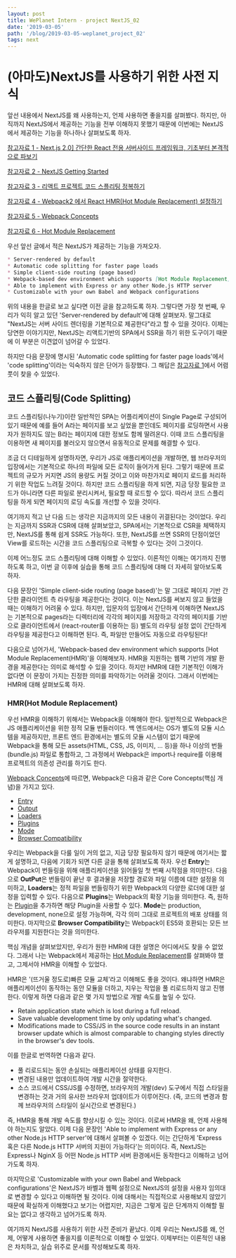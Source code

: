 ```yaml
---
layout: post
title: WePlanet Intern - project NextJS_02
date: '2019-03-05'
path: '/blog/2019-03-05-weplanet_project_02'
tags: next
---
```


# (아마도)NextJS를 사용하기 위한 사전 지식



앞선 내용에서 NextJS를 왜 사용하는지, 언제 사용하면 좋을지를 살펴봤다. 하지만, 아직까지 NextJS에서 제공하는 기능을 전부 이해하지 못했기 때문에 이번에는 NextJS에서 제공하는 기능을 하나하나 살펴보도록 하자.

[참고자료 1 - Next.js 2.0\] 간단한 React 전용 서버사이드 프레임워크, 기초부터 본격적으로 파보기](https://velopert.com/3293)

[참고자료 2 - NextJS Getting Started](https://nextjs.org/learn/basics/getting-started)

[참고자료 3 - 리액트 프로젝트 코드 스플리팅 정복하기](https://velog.io/@velopert/react-code-splitting)

[참고자료 4 - Webpack2 에서 React HMR(Hot Module Replacement) 설정하기](http://happycodebox.blogspot.com/2017/03/title_4.html)

[참고자료 5 - Webpack Concepts](https://webpack.js.org/concepts/)

[참고자료 6 - Hot Module Replacement](https://webpack.js.org/concepts/hot-module-replacement/)

우선 앞선 글에서 적은 NextJS가 제공하는 기능을 가져오자.

```markdown
* Server-rendered by default  
* Automatic code splitting for faster page loads
* Simple client-side routing (page based)
* Webpack-based dev environment which supports [Hot Module Replacement](https://webpack.js.org/concepts/hot-module-replacement/)(HMR)
* Able to implement with Express or any other Node.js HTTP server
* Customizable with your own Babel and Webpack configurations
```

위의 내용을 한글로 보고 싶다면 이전 글을 참고하도록 하자. 그렇다면 가장 첫 번째, 우리가 익히 알고 있던 'Server-rendered by default'에 대해 살펴보자. 말그대로 "NextJS는 서버 사이드 렌더링을 기본적으로 제공한다"라고 할 수 있을 것이다. 이제는 당연한 이야기지만, NextJS는 리액트기반의 SPA에서 SSR을 하기 위한 도구이기 때문에 이 부분은 이견없이 넘어갈 수 있었다.

하지만 다음 문장에 명시된 'Automatic code splitting for faster page loads'에서 'code splitting'이라는 익숙하지 않은 단어가 등장했다. 그 해답은 [참고자료 1](https://velopert.com/3293)에서 어렴풋이 찾을 수 있었다.



## 코드 스플리팅(Code Splitting)

코드 스플리팅(나누기)이란 일반적인 SPA는 어플리케이션이 Single Page로 구성되어 있기 때문에 예를 들어 A라는 페이지를 보고 싶었을 뿐인데도 페이지를 로딩하면서 사용자가 원하지도 않는 B라는 페이지에 대한 정보도 함께 딸려온다. 이때 코드 스플리팅을 이용하면 새 페이지를 불러오지 않으면서 유동적으로 문제를 해결할 수 있다.

조금 더 디테일하게 설명하자면, 우리가 JS로 애플리케이션을 개발하면, 웹 브라우저의 입장에서는 기본적으로 하나의 파일에 모든 로직이 들어가게 된다. 그렇기 때문에 프로젝트의 규모가 커지면 JS의 용량도 커질 것이고 이와 마찬가지로 페이지 로드를 처리하기 위한 작업도 느려질 것이다. 하지만 코드 스플리팅을 하게 되면, 지금 당장 필요한 코드가 아니라면 다른 파일로 분리시켜서, 필요할 때 로드할 수 있다. 따라서 코드 스플리팅을 하게 되면 페이지의 로딩 속도를 개선할 수 있을 것이다.

여기까지 적고 난 다음 드는 생각은 지금까지의 모든 내용이 귀결된다는 것이었다. 우리는 지금까지 SSR과 CSR에 대해 살펴보았고, SPA에서는 기본적으로 CSR을 체택하지만, NextJS를 통해 쉽게 SSR도 가능하다. 또한, NextJS를 쓰면 SSR의 단점이었던 View를 로드하는 시간을 코드 스플리팅으로 극복할 수 있다는 것이 그것이다.

이제 어느정도 코드 스플리팅에 대해 이해할 수 있었다. 이론적인 이해는 여기까지 진행하도록 하고, 이번 글 이후에 실습을 통해 코드 스플리팅에 대해 더 자세히 알아보도록 하자.



다음 문장인 'Simple client-side routing (page based)'는 말 그대로 페이지 기반 간단한 클라이언트 측 라우팅을 제공한다는 것이다. 이는 NextJS를 써보지 않고 들었을 때는 이해하기 어려울 수 있다. 하지만, 입문자의 입장에서 간단하게 이해하면 NextJS는 기본적으로 pages라는 디렉터리에 각각의 페이지를 저장하고 각각의 페이지를 기반으로 클라이언트에서 (react-router를 이용하는 등) 별도의 라우팅 설정 없이 간단하게 라우팅을 제공한다고 이해하면 된다. 즉, 파일만 만들어도 자동으로 라우팅된다!

다음으로 넘어가서, 'Webpack-based dev environment which supports [Hot Module Replacement(HMR)'을 이해해보자. HMR을 지원하는 웹팩 기반의 개발 환경을 제공한다는 의미로 해석할 수 있을 것이다. 하지만 HMR에 대한 기본적인 이해가 없다면 이 문장이 가지는 진정한 의미를 파악하기는 어려울 것이다. 그래서 이번에는 HMR에 대해 살펴보도록 하자.



### HMR(Hot Module Replacement)

우선 HMR을 이해하기 위해서는 Webpack을 이해해야 한다. 일반적으로 Webpack은 JS 애플리케이션을 위한 정적 모듈 번들러이다. 백 엔드에서는 OS가 별도의 모듈 시스템을 제공하지만, 프론트 엔드 환경에서는 별도의 모듈 시스템이 없기 때문에 Webpack을 통해 모든 assets(HTML, CSS, JS, 이미지, … 등)을 하나 이상의 번들(bundle.js) 파일로 통합하고, 그 과정에서 Webpack은 import나 require를 이용해 프로젝트의 의존성 관리를 하기도 한다.

[Webpack Concepts](https://webpack.js.org/concepts/)에 따르면, Webpack은 다음과 같은 Core Concepts(핵심 개념)을 가지고 있다.

* [Entry](https://webpack.js.org/concepts/#entry)
* [Output](https://webpack.js.org/concepts/#output)
* [Loaders](https://webpack.js.org/concepts/#loaders)
* [Plugins](https://webpack.js.org/concepts/#plugins)
* [Mode](https://webpack.js.org/concepts/#mode)
* [Browser Compatibility](https://webpack.js.org/concepts/#browser-compatibility)



우리는 Webpack을 다룰 일이 거의 없고, 지금 당장 필요하지 않기 때문에 여기서는 짧게 설명하고, 다음에 기회가 되면 다른 글을 통해 살펴보도록 하자. 우선 **Entry**는 Webpack이 번들링을 위해 애플리케이션을 읽어들일 첫 번째 시작점을 의미한다. 다음으로 **OutPut**은 번들링이 끝난 후 결과물을 저장할 경로와 파일 이름에 대한 설정을 의미하고, **Loaders**는 정적 파일을 번들링하기 위한 Webpack의 다양한 로더에 대한 설정을 입력할 수 있다. 다음으로 **Plugins**는 Webpack의 확장 기능을 의미한다. 즉, 원하는 [Plugin](https://webpack.js.org/plugins/)을 추가하면 해당 Plugin을 사용할 수 있다. **Mode**는 production, development, none으로 설정 가능하며, 각각 의미 그대로 프로젝트의 배포 상태를 의미한다. 마지막으로 **Browser Compatibility**는 Webpack이 ES5와 호환되는 모든 브라우저를 지원한다는 것을 의미한다.

핵심 개념을 살펴보았지만, 우리가 원한 HMR에 대한 설명은 어디에서도 찾을 수 없었다. 그래서 나는 Webpack에서 제공하는 [Hot Module Replacement](https://webpack.js.org/concepts/hot-module-replacement/)를 살펴봐야 했고, 그제서야 HMR을 이해할 수 있었다.



HMR은 '(뜨거울 정도로)빠른 모듈 교체'라고 이해해도 좋을 것이다. 왜냐하면 HMR은 애플리케이션이 동작하는 동안 모듈을 더하고, 지우는 작업을 풀 리로드하지 않고 진행한다. 이렇게 하면 다음과 같은 몇 가지 방법으로 개발 속도를 높일 수 있다.

* Retain application state which is lost during a full reload.
* Save valuable development time by only updating what's changed.
* Modifications made to CSS/JS in the source code results in an instant browser update which is almost comparable to changing styles directly in the browser's dev tools.

이를 한글로 번역하면 다음과 같다.

- 풀 리로드되는 동안 손실되는 애플리케이션 상태를 유지한다.
- 변경된 내용만 업데이트하여 개발 시간을 절약한다.
- 소스 코드에서 CSS/JS를 수정하면, 브라우저의 개발(dev) 도구에서 직접 스타일을 변경하는 것과 거의 유사한 브라우저 업데이트가 이루어진다. (즉, 코드의 변경과 함께 브라우저의 스타일이 실시간으로 변경된다.)

즉, HMR을 통해 개발 속도를 향상시킬 수 있는 것이다. 이로써 HMR을 왜, 언제 사용해야 하는지도 알았다. 이제 다음 문장인 'Able to implement with Express or any other Node.js HTTP server'에 대해서 살펴볼 수 있겠다. 이는 간단하게 'Express 혹은 다른 Node.js HTTP 서버의 지원이 가능하다'는 의미이다. 즉, NextJS는 Express나 NginX 등 어떤 Node.js HTTP 서버 환경에서든 동작한다고 이해하고 넘어가도록 하자.

마지막으로 'Customizable with your own Babel and Webpack configurations'은 NextJS가 바벨과 웹펙 설정으로 NextJS의 설정을 사용자 임의대로 변경할 수 있다고 이해하면 될 것이다. 이에 대해서는 직접적으로 사용해보지 않았기 때문에 확실하게 이해했다고 보기는 어렵지만, 지금은 그렇게 깊은 단계까지 이해할 필요는 없다고 생각하고 넘어가도록 하자.



여기까지 NextJS를 사용하기 위한 사전 준비가 끝났다. 이제 우리는 NextJS를 왜, 언제, 어떻게 사용하면 좋을지를 이론적으로 이해할 수 있었다. 이제부터는 이론적인 내용은 차치하고, 실습 위주로 문서를 작성해보도록 하자.